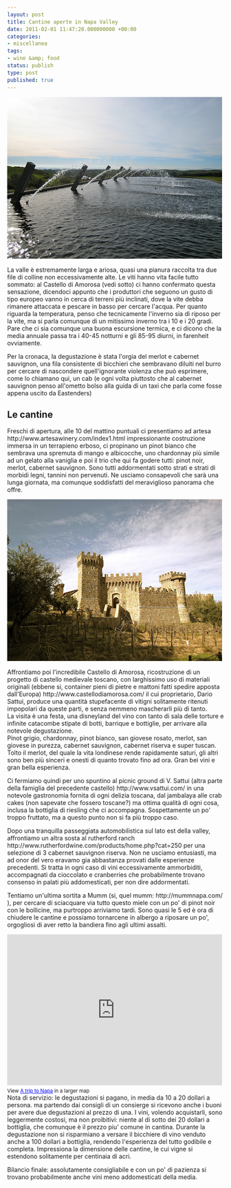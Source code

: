 ```yaml
---
layout: post
title: Cantine aperte in Napa Valley
date: 2011-02-01 11:47:28.000000000 +00:00
categories:
- miscellanea
tags:
- wine &amp; food
status: publish
type: post
published: true
---
```

<p><a title="a view of napa valley from artesa winery by grudelsud, on Flickr" href="http://www.flickr.com/photos/grudelsud/5393843688/"><img src="/images/5393843688_9f7a5daf46.jpg" alt="a view of napa valley from artesa winery" width="500" height="375" /></a></p>
<p>La valle è estremamente larga e ariosa, quasi una pianura raccolta tra due file di colline non eccessivamente alte. Le viti hanno vita facile tutto sommato: al Castello di Amorosa (vedi sotto) ci hanno confermato questa sensazione, dicendoci appunto che i produttori che seguono un gusto di tipo europeo vanno in cerca di terreni più inclinati, dove la vite debba rimanere attaccata e pescare in basso per cercare l'acqua. Per quanto riguarda la temperatura, penso che tecnicamente l'inverno sia di riposo per la vite, ma si parla comunque di un mitissimo inverno tra i 10 e i 20 gradi. Pare che ci sia comunque una buona escursione termica, e ci dicono che la media annuale passa tra i 40-45 notturni e gli 85-95 diurni, in farenheit ovviamente.</p>
<p>Per la cronaca, la degustazione è stata l'orgia del merlot e cabernet sauvignon, una fila consistente di bicchieri che sembravano diluiti nel burro per cercare di nascondere quell'ignorante violenza che può esprimere, come lo chiamano qui, un cab (e ogni volta piuttosto che al cabernet sauvignon penso all'ometto bolso alla guida di un taxi che parla come fosse appena uscito da Eastenders)<!--more--></p>
<h2>Le cantine</h2>
<p>Freschi di apertura, alle 10 del mattino puntuali ci presentiamo ad artesa http://www.artesawinery.com/index1.html impressionante costruzione immersa in un terrapieno erboso, ci propinano un pinot bianco che sembrava una spremuta di mango e albicocche, uno chardonnay più simile ad un gelato alla vaniglia e poi il trio che qui fa godere tutti: pinot noir, merlot, cabernet sauvignon. Sono tutti addormentati sotto strati e strati di morbidi legni, tannini non pervenuti. Ne usciamo consapevoli che sarà una lunga giornata, ma comunque soddisfatti del meraviglioso panorama che offre.</p>
<p><a title="castello di amorosa by grudelsud, on Flickr" href="http://www.flickr.com/photos/grudelsud/5393844148/"><img src="/images/5393844148_b8a52f3b0d.jpg" alt="castello di amorosa" width="500" height="375" /></a></p>
<p>Affrontiamo poi l'incredibile Castello di Amorosa, ricostruzione di un progetto di castello medievale toscano, con larghissimo uso di materiali originali (ebbene si, container pieni di pietre e mattoni fatti spedire apposta dall'Europa) http://www.castellodiamorosa.com/ il cui proprietario, Dario Sattui, produce una quantità stupefacente di vitigni solitamente ritenuti impopolari da queste parti, e senza nemmeno mascherarli più di tanto.<br />
La visita è una festa, una disneyland del vino con tanto di sala delle torture e infinite catacombe stipate di botti, barrique e bottiglie, per arrivare alla notevole degustazione.<br />
Pinot grigio, chardonnay, pinot bianco, san giovese rosato, merlot, san giovese in purezza, cabernet sauvignon, cabernet riserva e super tuscan. Tolto il merlot, del quale la vita londinese rende rapidamente saturi, gli altri sono ben più sinceri e onesti di quanto trovato fino ad ora. Gran bei vini e gran bella esperienza.</p>
<p>Ci fermiamo quindi per uno spuntino al picnic ground di V. Sattui (altra parte della famiglia del precedente castello) http://www.vsattui.com/ in una notevole gastronomia fornita di ogni delizia toscana, dal jambalaya alle crab cakes (non sapevate che fossero toscane?) ma ottima qualità di ogni cosa, inclusa la bottiglia di riesling che ci accompagna. Sospettamente un po' troppo fruttato, ma a questo punto non si fa più troppo caso.</p>
<p>Dopo una tranquilla passeggiata automobilistica sul lato est della valley, affrontiamo un altra sosta al rutherford ranch http://www.rutherfordwine.com/products/home.php?cat=250 per una selezione di 3 cabernet sauvignon riserva. Non ne usciamo entusiasti, ma ad onor del vero eravamo gia abbastanza provati dalle esperienze precedenti. Si tratta in ogni caso di vini eccessivamente ammorbiditi, accompagnati da cioccolato e cranberries che probabilmente trovano consenso in palati più addomesticati, per non dire addormentati.</p>
<p>Tentiamo un'ultima sortita a Mumm (si, quel mumm: http://mummnapa.com/ ), per cercare di sciacquare via tutto questo miele con un po' di pinot noir con le bollicine, ma purtroppo arriviamo tardi. Sono quasi le 5 ed è ora di chiudere le cantine e possiamo tornarcene in albergo a riposare un po', orgogliosi di aver retto la bandiera fino agli ultimi assalti.</p>
<p><iframe width="500" height="350" frameborder="0" scrolling="no" marginheight="0" marginwidth="0" src="http://maps.google.com/maps/ms?ie=UTF8&amp;hl=en&amp;msa=0&amp;msid=207020003104652005058.00049a8ed508de89210d7&amp;ll=38.414862,-122.446747&amp;spn=0.376606,0.686646&amp;t=p&amp;z=10&amp;output=embed"></iframe><br /><small>View <a href="http://maps.google.com/maps/ms?ie=UTF8&amp;hl=en&amp;msa=0&amp;msid=207020003104652005058.00049a8ed508de89210d7&amp;ll=38.414862,-122.446747&amp;spn=0.376606,0.686646&amp;t=p&amp;z=10&amp;source=embed" style="color:#0000FF;text-align:left">A trip to Napa</a> in a larger map</small><br />
Nota di servizio: le degustazioni si pagano, in media da 10 a 20 dollari a persona. ma partendo dai consigli di un consierge si ricevono anche i buoni per avere due degustazioni al prezzo di una. I vini, volendo acquistarli, sono leggermente costosi, ma non proibitivi: niente al di sotto dei 20 dollari a bottiglia, che comunque è il prezzo piu' comune in cantina. Durante la degustazione non si risparmiano a versare il bicchiere di vino venduto anche a 100 dollari a bottiglia, rendendo l'esperienza del tutto godibile e completa. Impressiona la dimensione delle cantine, le cui vigne si estendono solitamente per centinaia di acri.</p>
<p>Bilancio finale: assolutamente consigliabile e con un po' di pazienza si trovano probabilmente anche vini meno addomesticati della media.</p>
